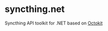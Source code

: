 # syncthing.net
Syncthing API toolkit for .NET based on [Octokit](https://github.com/octokit/octokit.net/)
